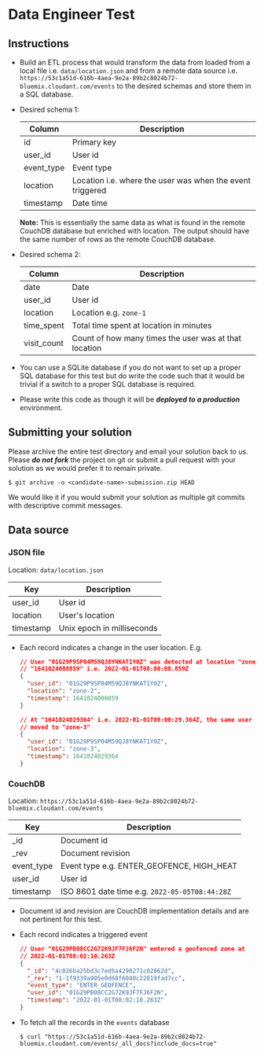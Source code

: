 # Data Engineer Test

## Instructions

- Build an ETL process that would transform the data from loaded from a local file i.e. `data/location.json` and from a remote data source i.e. `https://53c1a51d-616b-4aea-9e2a-89b2c8024b72-bluemix.cloudant.com/events` to the desired schemas and store them in a SQL database.

- Desired schema 1:

  | Column     | Description                                               |
  | ---------- | --------------------------------------------------------- |
  | id         | Primary key                                               |
  | user_id    | User id                                                   |
  | event_type | Event type                                                |
  | location   | Location i.e. where the user was when the event triggered |
  | timestamp  | Date time                                                 |

  **Note:** This is essentially the same data as what is found in the remote CouchDB database but enriched with location. The output should have the same number of rows as the remote CouchDB database. 


- Desired schema 2:

  | Column      | Description                                           |
  | ----------- | ----------------------------------------------------- |
  | date        | Date                                                  |
  | user_id     | User id                                               |
  | location    | Location e.g. `zone-1`                                |
  | time_spent  | Total time spent at location in minutes               |
  | visit_count | Count of how many times the user was at that location |

- You can use a SQLite database if you do not want to set up a proper SQL database for this test but do write the code such that it would be trivial if a switch to a proper SQL database is required.

- Please write this code as though it will be ***deployed to a production*** environment.

## Submitting your solution

Please archive the entire test directory and email your solution back to us. Please ***do not fork*** the project on git or submit a pull request with your solution as we would prefer it to remain private.

```shell
$ git archive -o <candidate-name>-submission.zip HEAD
```

We would like it if you would submit your solution as multiple git commits with descriptive commit messages.

## Data source

### JSON file

Location: `data/location.json`

| Key       | Description                |
| --------- | -------------------------- |
| user_id   | User id                    |
| location  | User's location            |
| timestamp | Unix epoch in milliseconds |

- Each record indicates a change in the user location. E.g.

  ```json
  // User "01G29P9SP04M59QJ8YNKAT1Y0Z" was detected at location "zone-2" at
  // "1641024008859" i.e. 2022-01-01T08:00:08.859Z
  {
    "user_id": "01G29P9SP04M59QJ8YNKAT1Y0Z",
    "location": "zone-2",
    "timestamp": 1641024008859
  }

  // At "1641024029364" i.e. 2022-01-01T08:00:29.364Z, the same user has
  // moved to "zone-3"
  {
    "user_id": "01G29P9SP04M59QJ8YNKAT1Y0Z",
    "location": "zone-3",
    "timestamp": 1641024029364
  }
  ```

### CouchDB

Location: `https://53c1a51d-616b-4aea-9e2a-89b2c8024b72-bluemix.cloudant.com/events`

| Key        | Description                                    |
| ---------- | ---------------------------------------------- |
| \_id       | Document id                                    |
| \_rev      | Document revision                              |
| event_type | Event type e.g. ENTER_GEOFENCE, HIGH_HEAT      |
| user_id    | User id                                        |
| timestamp  | ISO 8601 date time e.g. `2022-05-05T08:44:28Z` |

- Document id and revision are CouchDB implementation details and are not pertinent for this test.

- Each record indicates a triggered event

  ```json
  // User "01G29PB08CC2G72K9JF7FJ6F2N" entered a geofenced zone at
  // 2022-01-01T08:02:10.263Z
  {
    "_id": "4c026ba25bd3c7ed5a4290271c02862d",
    "_rev": "1-1f9339a905e0d68f6040c22019fad7cc",
    "event_type": "ENTER_GEOFENCE",
    "user_id": "01G29PB08CC2G72K9JF7FJ6F2N",
    "timestamp": "2022-01-01T08:02:10.263Z"
  }
  ```

- To fetch all the records in the `events` database

  ```shell
  $ curl "https://53c1a51d-616b-4aea-9e2a-89b2c8024b72-bluemix.cloudant.com/events/_all_docs?include_docs=true"
  ```
